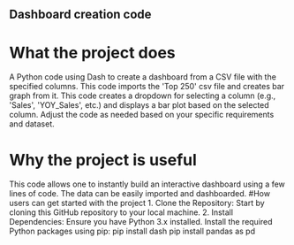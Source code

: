 ## Dashboard creation code
# What the project does
A Python code using Dash to create a dashboard from a CSV file with the specified columns. This code imports the 'Top 250' csv file and creates bar graph from it. This code creates a dropdown for selecting a column (e.g., 'Sales', 'YOY_Sales', etc.) and displays a bar plot based on the selected column. Adjust the code as needed based on your specific requirements and dataset.
# Why the project is useful
This code allows one to instantly build an interactive dashboard using a few lines of code. The data can be easily imported and dashboarded.
#How users can get started with the project
	1. Clone the Repository: Start by cloning this GitHub repository to your local machine.
	2. Install Dependencies: Ensure you have Python 3.x installed. Install the required Python packages using pip:
pip install dash
pip install pandas as pd
